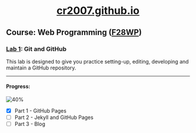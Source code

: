 <div align="center">
    <a href="https://cr2007.github.io">
        <h1>cr2007.github.io</h1>
    </a>
</div>

## Course: Web Programming ([F28WP](https://www.hw.ac.uk/documents/pams/202122/F28WP_202122.pdf))

### [Lab 1](Lab1%20GitHub.pdf): Git and GitHub

This lab is designed to give you practice setting-up, editing, developing and maintain a GitHub repository.

---

#### Progress:

![40%](https://progress-bar.dev/40)

- [x] Part 1 - GitHub Pages
- [ ] Part 2 - Jekyll and GitHub Pages
- [ ] Part 3 - Blog